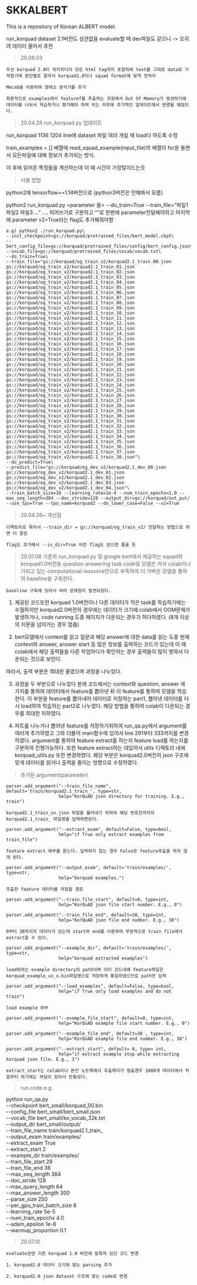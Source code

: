# SKKALBERT

This is a repository of Korean ALBERT model.

run_korquad dataset 2.1버전도 상관없음 evaluate할 때 dev파일도 같으니 -> 오히려 데이터 줄어서 추천
	


>20.08.03

    우선 korquad 2.0이 위키피디아 모든 html tag까지 포함하여 text를 그대로 data로 가져왔기에 문단별로 잘라서 korquad1.0이나 squad format에 맞게 전처리

    Mecab을 이용하여 형태소 분석기를 추가

    최종적으로 examples에서 featuref를 추출하는 과정에서 Out Of Memory가 발생하기에 데이터를 나눠서 학습하거나 평가해야 하며 이는 이후에 추가적인 업데이트에서 변경될 예정이다.


>20.04.26
 run_korquad.py 업데이트

run_korquad 1136 1204 line에 dataset 파일 여러 개일 때 load다 하도록 수정

train_examples = [] 배열에 read_squad_example(input_file)의 배열이 for문 돌면서 모든파일에 대해 정보가 추가되는 방식.

이	후에 읽어온 특징들을 계산하는데 이 때 시간이 가장많이드는듯

>사용 방법 

python2에 tensorflow==1.14버전으로 (python3버전은 안해봐서 모름)

python2 run_korquad.py <parameter 들> --do_train=True --train_file=”파일1 파일2 파일3 …” …. 띄어쓰기로 구분하고 “”로 한번에 parameter전달해야하고 마지막에 parameter v2=True라는 flag도 추가해줘야함

	e.g) python2 ./run_korquad.py\
    --init_checkpoint=gs://korquad/pretrained_files/bert_model.ckpt\
    --bert_config_file=gs://korquad/pretrained_files/config/bert_config.json\
    --vocab_file=gs://korquad/pretrained_files/vocab/vocab.txt\
    --do_train=True\
    --train_file="gs://korquad/og_train_v2/korquad2.1_train_00.json gs://korquad/og_train_v2/korquad2.1_train_01.json gs://korquad/og_train_v2/korquad2.1_train_02.json gs://korquad/og_train_v2/korquad2.1_train_03.json gs://korquad/og_train_v2/korquad2.1_train_04.json gs://korquad/og_train_v2/korquad2.1_train_05.json gs://korquad/og_train_v2/korquad2.1_train_06.json gs://korquad/og_train_v2/korquad2.1_train_07.json gs://korquad/og_train_v2/korquad2.1_train_08.json gs://korquad/og_train_v2/korquad2.1_train_09.json gs://korquad/og_train_v2/korquad2.1_train_10.json gs://korquad/og_train_v2/korquad2.1_train_11.json gs://korquad/og_train_v2/korquad2.1_train_12.json gs://korquad/og_train_v2/korquad2.1_train_13.json gs://korquad/og_train_v2/korquad2.1_train_14.json gs://korquad/og_train_v2/korquad2.1_train_15.json gs://korquad/og_train_v2/korquad2.1_train_16.json gs://korquad/og_train_v2/korquad2.1_train_17.json gs://korquad/og_train_v2/korquad2.1_train_18.json gs://korquad/og_train_v2/korquad2.1_train_19.json gs://korquad/og_train_v2/korquad2.1_train_20.json gs://korquad/og_train_v2/korquad2.1_train_21.json gs://korquad/og_train_v2/korquad2.1_train_22.json gs://korquad/og_train_v2/korquad2.1_train_23.json gs://korquad/og_train_v2/korquad2.1_train_24.json gs://korquad/og_train_v2/korquad2.1_train_25.json gs://korquad/og_train_v2/korquad2.1_train_26.json gs://korquad/og_train_v2/korquad2.1_train_27.json gs://korquad/og_train_v2/korquad2.1_train_28.json gs://korquad/og_train_v2/korquad2.1_train_29.json gs://korquad/og_train_v2/korquad2.1_train_30.json gs://korquad/og_train_v2/korquad2.1_train_31.json gs://korquad/og_train_v2/korquad2.1_train_32.json gs://korquad/og_train_v2/korquad2.1_train_33.json gs://korquad/og_train_v2/korquad2.1_train_34.json gs://korquad/og_train_v2/korquad2.1_train_35.json gs://korquad/og_train_v2/korquad2.1_train_36.json gs://korquad/og_train_v2/korquad2.1_train_37.json gs://korquad/og_train_v2/korquad2.1_train_38.json"\
    --do_predict=True\
    --predict_file="gs://korquad/og_dev_v2/korquad2.1_dev_00.json gs://korquad/og_dev_v2/korquad2.1_dev_01.json gs://korquad/og_dev_v2/korquad2.1_dev_02.json gs://korquad/og_dev_v2/korquad2.1_dev_03.json gs://korquad/og_dev_v2/korquad2.1_dev_04.json"\
    --train_batch_size=16 --learning_rate=1e-4 --num_train_epochs=1.0 --max_seq_length=384 --doc_stride=128 --output_dir=gs://korquad/out_put/ --use_tpu=True --tpu_name=korquad2 --do_lower_case=False --v2=True

>20.04.26~ 개선점

    디렉토리로 묶어서 --train_dir = gs://korquad/og_train_v2/ 전달하는 방법으로 하면 더 깔끔
    
    flag도 추가해서 --is_dir=True 이런 flag도 있으면 좋을 듯

>20.07.08
    기존의 run_korquad.py 및 google bert에서 제공하는 squad와 korquad1.0버전용 question answering task code및 모델은 커서 colab이나 가지고 있는 computational resource만으로 부족하여 더 가벼운 모델을 통하여 baseline을 구축한다.

    baseline 구축에 있어서 여러 문제점이 발견되었다.

1) 제공된 코드또한 korquad 1.0버전이나 다른 데이터가 작은 task를 학습하기에는 수월하지만 korquad2.0버전의 경우에는 데이터가 크기에 colab에서 OOM문제가 발생하거나, code running 도중 페이지가 다운되는 경우가 허다하였다. (8개 이상의 지문을 넘어가는 경우 멈춤)

2) bert모델에서 context를 읽고 질문과 해당 answer에 대한 data를 읽는 도중 현재 context와 answer, answer start 등 많은 정보를 출력하는 코드가 있는데 이 때 colab에서 해당 출력들을 다른 작업하다가 확인하는 경우 출력들이 많이 쌓여서 다운되는 것으로 보인다.

따라서, 출력 부분은 최대한 줄였으며 과정을 나누었다.

3) 과정을 두 부분으로 나누었다 본래 코드에서는 context와 question, answer 세 가지를 통하여 데이터에서 feature를 뽑아낸 뒤 이 feature를 통하여 모델을 학습한다. 이 부분을 feature를 뽑아내어 데이터로 저장하는 part1, 뽑아낸 데이터를 다시 load하여 학습하는 part2로 나누었다. 해당 방법을 통하여 colab이 다운되는 경우를 최대한 피하였다.

4) 파트를 나누거나 뽑아낸 feature를 저장하기위하여 run_qa.py에서 argument를 여러개 추가하였고 그와 더불어 main함수에 있어서 line 291부터 333까지를 변경하였다. argument를 통하여 feature extract를 하는지 feature load를 하는지를 구분하여 진행가능하다. 또한 feature extract하는 데있어서 utils 디렉토리 내에 korquad_utils.py 또한 변경하였다. 해당 부분은 korquad2.0버전의 json 구조에 맞게 데이터를 읽거나 출력을 줄이는 방향으로 수정하였다.

>추가된 argument(parameter)
    
    parser.add_argument("--train_file_name", default='train/korquad2.1_train_', type=str,
                        help="KorQuAD json directory for training. E.g., train")

    korquad2.1_train_xx.json 파일을 불러내기 위하여 해당 번호전까지의 korquad2.1_train_ 파일명을 입력하면된다.

    parser.add_argument("--extract_exam", default=False, type=bool,
                        help="if True only extract examples from train_file")
                        
    feature extract 여부를 묻는다. 입력하지 않는 경우 False로 feature추출을 하지 않게 된다.

    parser.add_argument("--output_exam", default='train/examples/', type=str,
                        help="korquad examples.")

    추출한 feature 데이터를 저장할 경로

    parser.add_argument("--train_file_start", default=0, type=int,
                        help="KorQuAD json file start number. E.g., 0")

    parser.add_argument("--train_file_end", default=38, type=int,
                        help="KorQuAD json file end number. E.g., 38")

    0부터 38까지의 데이터가 있는데 start와 end를 사용하여 부분적으로 train file에서 extract할 수 있다.

    parser.add_argument("--example_dir", default='train/examples/', type=str,
                        help="korquad extracted examples")

    load하려는 example directory의 path이며 이미 코드내에 feature파일은 korquad_example_xx_x.bin파일명으로 저장하게 통일하였으므로 path만 입력

    parser.add_argument("--load_examples", default=False, type=bool,
                        help="if True only load examples and do not train")

    load example 여부

    parser.add_argument("--example_file_start", default=0, type=int,
                        help="KorQuAD example file start number. E.g., 0")

    parser.add_argument("--example_file_end", default=38 , type=int,
                        help="KorQuAD example file end number. E.g., 38")

    parser.add_argument("--extract_start", default= 0, type= int,
                        help="if extract example stop while extracting korquad json file. E.g., 3")

    extract_start는 colab이나 본인 노트북에서 추출하다가 멈출경우 1000개 데이터에서 처음부터 하기에는 부담이 있어서 만들었다.

>run code e.g.

python run_qa.py \
  --checkpoint bert_small/korquad_00.bin \
  --config_file bert_small/bert_small.json \
  --vocab_file bert_small/ko_vocab_32k.txt \
  --output_dir bert_small/output/ \
  --train_file_name train/korquad2.1_train_ \
  --output_exam train/examples/ \
  --extract_exam True \
  --extract_start 2\
  --example_dir train/examples/ \
  --train_file_start 29 \
  --train_file_end 36\
  --max_seq_length 384 \
  --doc_stride 128 \
  --max_query_length 64 \
  --max_answer_length 300 \
  --parse_size 250 \
  --per_gpu_train_batch_size 8 \
  --learning_rate 5e-5 \
  --num_train_epochs 4.0 \
  --adam_epsilon 1e-6 \
  --warmup_proportion 0.1

>20.07.10

    evaluate관련 기존 korquad 1.0 버전에 맞춰져 있던 코드 변경

    1. korquad2.0 데이터 크기에 맞는 parsing 추가

    2. korquad2.0 json dataset 구조에 맞는 code로 변경